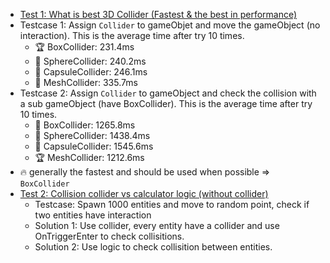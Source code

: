 - [Test 1: What is best 3D Collider (Fastest & the best in performance)](Testcase1.cs)
- Testcase 1: Assign `Collider` to gameObjet and move the gameObject (no interaction). This is the average time after try 10 times.
  - 🏆 BoxCollider: 231.4ms
  - 🔹 SphereCollider: 240.2ms
  - 🔹 CapsuleCollider: 246.1ms
  - 🔹 MeshCollider: 335.7ms
- Testcase 2: Assign `Collider` to gameObject and check the collision with a sub gameObject (have BoxCollider). This is the average time after try 10 times.
  - 🔹 BoxCollider: 1265.8ms
  - 🔹 SphereCollider: 1438.4ms
  - 🔹 CapsuleCollider: 1545.6ms
  - 🏆 MeshCollider: 1212.6ms
- 🔥 generally the fastest and should be used when possible =>  `BoxCollider`
- [Test 2: Collision collider vs calculator logic (without collider)]()
  - Testcase: Spawn 1000 entities and move to random point, check if two entities have interaction
  - Solution 1: Use collider, every entity have a collider and use OnTriggerEnter to check collisitions.
  - Solution 2: Use logic to check collisition between entities.
